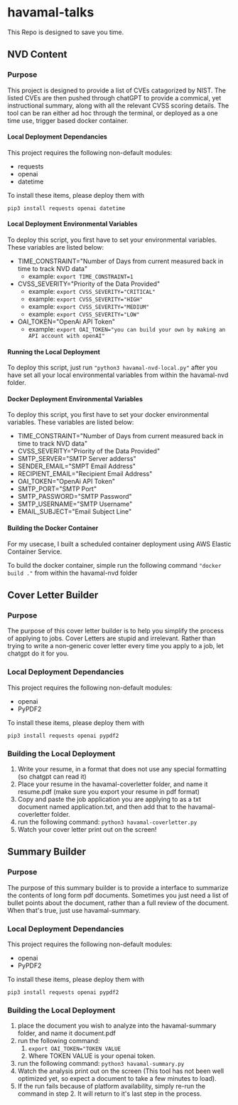 # havamal-talks
This Repo is designed to save you time.
## NVD Content
### Purpose
This project is designed to provide a list of CVEs catagorized by NIST. The listed CVEs are then pushed through chatGPT to provide a commical, yet instructional summary, along with all the relevant CVSS scoring details. The tool can be ran either ad hoc through the terminal, or deployed as a one time use, trigger based docker container. 

#### Local Deployment Dependancies
This project requires the following non-default modules:

* requests
* openai
* datetime

To install these items, please deploy them with 
~~~~
pip3 install requests openai datetime
~~~~
#### Local Deployment Environmental Variables
To deploy this script, you first have to set your environmental variables. These variables are listed below:

* TIME_CONSTRAINT="Number of Days from current measured back in time to track NVD data"
    - example: `export TIME_CONSTRAINT=1`
* CVSS_SEVERITY="Priority of the Data Provided"
    - example: `export CVSS_SEVERITY="CRITICAL"`
    - example: `export CVSS_SEVERITY="HIGH"`
    - example: `export CVSS_SEVERITY="MEDIUM"`
    - example: `export CVSS_SEVERITY="LOW"`
* OAI_TOKEN="OpenAi API Token"
    - example: `export OAI_TOKEN="you can build your own by making an API account with openAI"`

#### Running the Local Deployment

To deploy this script, just run `"python3 havamal-nvd-local.py"` after you have set all your local environmental variables from within the havamal-nvd folder. 

#### Docker Deployment Environmental Variables
To deploy this script, you first have to set your docker environmental variables. These variables are listed below:

* TIME_CONSTRAINT="Number of Days from current measured back in time to track NVD data"
* CVSS_SEVERITY="Priority of the Data Provided"
* SMTP_SERVER="SMTP Server adderss"
* SENDER_EMAIL="SMPT Email Address"
* RECIPIENT_EMAIL="Recipient Email Address"
* OAI_TOKEN="OpenAi API Token"
* SMTP_PORT="SMTP Port"
* SMTP_PASSWORD="SMTP Password"
* SMTP_USERNAME="SMTP Username"
* EMAIL_SUBJECT="Email Subject Line"

#### Building the Docker Container

For my usecase, I built a scheduled container deployment using AWS Elastic Container Service.

To build the docker container, simple run the following command `"docker build ."` from within the havamal-nvd folder

## Cover Letter Builder
### Purpose
The purpose of this cover letter builder is to help you simplify the process of applying to jobs. Cover Letters are stupid and irrelevant. Rather than trying to write a non-generic cover letter every time you apply to a job, let chatgpt do it for you.

### Local Deployment Dependancies
This project requires the following non-default modules:

* openai
* PyPDF2

To install these items, please deploy them with
~~~~
pip3 install requests openai pypdf2
~~~~

### Building the Local Deployment
1. Write your resume, in a format that does not use any special formatting (so chatgpt can read it)
2. Place your resume in the havamal-coverletter folder, and name it resume.pdf (make sure you export your resume in pdf format)
3. Copy and paste the job application you are applying to as a txt document named application.txt, and then add that to the havamal-coverletter folder. 
4. run the following command: `python3 havamal-coverletter.py`
5. Watch your cover letter print out on the screen!

## Summary Builder
### Purpose
The purpose of this summary builder is to provide a interface to summarize the contents of long form pdf documents. Sometimes you just need a list of bullet points about the document, rather than a full review of the document. When that's true, just use havamal-summary. 

### Local Deployment Dependancies
This project requires the following non-default modules:

* openai
* PyPDF2

To install these items, please deploy them with
~~~~
pip3 install requests openai pypdf2
~~~~

### Building the Local Deployment
1. place the document you wish to analyze into the havamal-summary folder, and name it document.pdf
2. run the following command: 
   1. `export OAI_TOKEN="TOKEN VALUE`
   2. Where TOKEN VALUE is your openai token. 
3. run the following command: `python3 havamal-summary.py`
4. Watch the analysis print out on the screen (This tool has not been well optimized yet, so expect a document to take a few minutes to load).
5. If the run fails because of platform availability, simply re-run the command in step 2. It will return to it's last step in the process. 
